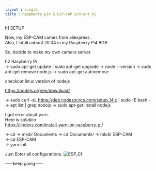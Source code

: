 ```yaml
---
layout : single
title : Raspberry pi4 & ESP-CAM project_01
---
```


h1 SETUP

Now, my ESP-CAM comes from aliexpress.  
Also, I intall unbunt 20.04 in my Raspberry Pi4 8GB.  
  
So, decide to make my own camera server.  


h2 Raspberry Pi  
-> sudo apt-get update | sudo apt-get upgrade
-> node --version
-> sudo apt-get remove node.js
-> sudo apt-get autoremove
  
  
checkout linux version of nodejs  
  
<https://nodejs.org/en/download/>  
 
-> sudo curl -sL https://deb.nodesource.com/setup_14.x | sudo -E bash -  
-> apt list | grep nodejs
-> sudo apt-get install nodejs  
  
I got error about yarn.  
Here is solution  
<https://lindevs.com/install-yarn-on-raspberry-pi/>  
  
-> cd
-> mkdir Documents
-> cd Documents/
-> mkdir ESP-CAM  
-> cd ESP-CAM  
-> yarn init  
   
   
 Just Enter all configurations.
![ESP_01](https://user-images.githubusercontent.com/32934089/131688614-474dddbe-fa46-4913-ab68-9adfa7dacf3d.JPG)


----keep going----
